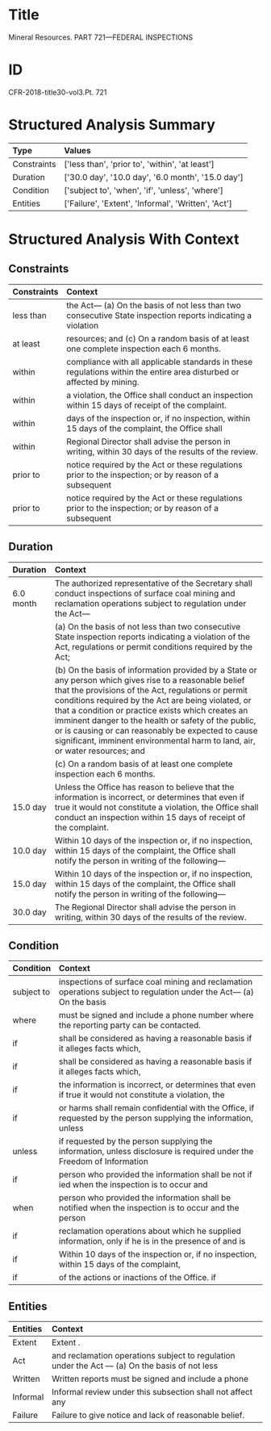 # Title

 Mineral Resources. PART 721—FEDERAL INSPECTIONS


# ID

 CFR-2018-title30-vol3.Pt. 721


# Structured Analysis Summary

| Type        | Values                                              |
|:------------|:----------------------------------------------------|
| Constraints | ['less than', 'prior to', 'within', 'at least']     |
| Duration    | ['30.0 day', '10.0 day', '6.0 month', '15.0 day']   |
| Condition   | ['subject to', 'when', 'if', 'unless', 'where']     |
| Entities    | ['Failure', 'Extent', 'Informal', 'Written', 'Act'] |


# Structured Analysis With Context

 


## Constraints

| Constraints   | Context                                                                                                                |
|:--------------|:-----------------------------------------------------------------------------------------------------------------------|
| less than     | the Act&#8212; (a) On the basis of not less than two consecutive State inspection reports indicating a violation       |
| at least      | resources; and (c) On a random basis of at least  one complete inspection each 6 months.                               |
| within        | compliance with all applicable standards in these regulations within  the entire area disturbed or affected by mining. |
| within        | a violation, the Office shall conduct an inspection within  15 days of receipt of the complaint.                       |
| within        | days of the inspection or, if no inspection, within 15 days of the complaint, the Office shall                         |
| within        | Regional Director shall advise the person in writing, within  30 days of the results of the review.                    |
| prior to      | notice required by the Act or these regulations prior to the inspection; or by reason of a subsequent                  |
| prior to      | notice required by the Act or these regulations prior to the inspection; or by reason of a subsequent                  |


## Duration

| Duration   | Context                                                                                                                                                                                                                                                                                                                                                                                                                                                                           |
|:-----------|:----------------------------------------------------------------------------------------------------------------------------------------------------------------------------------------------------------------------------------------------------------------------------------------------------------------------------------------------------------------------------------------------------------------------------------------------------------------------------------|
| 6.0 month  | The authorized representative of the Secretary shall conduct inspections of surface coal mining and reclamation operations subject to regulation under the Act&#8212;                                                                                                                                                                                                                                                                                                             |
|            |             (a) On the basis of not less than two consecutive State inspection reports indicating a violation of the Act, regulations or permit conditions required by the Act;                                                                                                                                                                                                                                                                                                   |
|            |             (b) On the basis of information provided by a State or any person which gives rise to a reasonable belief that the provisions of the Act, regulations or permit conditions required by the Act are being violated, or that a condition or practice exists which creates an imminent danger to the health or safety of the public, or is causing or can reasonably be expected to cause significant, imminent environmental harm to land, air, or water resources; and |
|            |             (c) On a random basis of at least one complete inspection each 6 months.                                                                                                                                                                                                                                                                                                                                                                                              |
| 15.0 day   | Unless the Office has reason to believe that the information is incorrect, or determines that even if true it would not constitute a violation, the Office shall conduct an inspection within 15 days of receipt of the complaint.                                                                                                                                                                                                                                                |
| 10.0 day   | Within 10 days of the inspection or, if no inspection, within 15 days of the complaint, the Office shall notify the person in writing of the following&#8212;                                                                                                                                                                                                                                                                                                                     |
| 15.0 day   | Within 10 days of the inspection or, if no inspection, within 15 days of the complaint, the Office shall notify the person in writing of the following&#8212;                                                                                                                                                                                                                                                                                                                     |
| 30.0 day   | The Regional Director shall advise the person in writing, within 30 days of the results of the review.                                                                                                                                                                                                                                                                                                                                                                            |


## Condition

| Condition   | Context                                                                                                                   |
|:------------|:--------------------------------------------------------------------------------------------------------------------------|
| subject to  | inspections of surface coal mining and reclamation operations subject to regulation under the Act&#8212; (a) On the basis |
| where       | must be signed and include a phone number where  the reporting party can be contacted.                                    |
| if          | shall be considered as having a reasonable basis if  it alleges facts which,                                              |
| if          | shall be considered as having a reasonable basis if  it alleges facts which,                                              |
| if          | the information is incorrect, or determines that even if true it would not constitute a violation, the                    |
| if          | or harms shall remain confidential with the Office, if requested by the person supplying the information, unless          |
| unless      | if requested by the person supplying the information, unless disclosure is required under the Freedom of Information      |
| if          | person who provided the information shall be not if ied when the inspection is to occur and                               |
| when        | person who provided the information shall be notified when the inspection is to occur and the person                      |
| if          | reclamation operations about which he supplied information, only if he is in the presence of and is                       |
| if          | Within 10 days of the inspection or,  if no inspection, within 15 days of the complaint,                                  |
| if          | of the actions or inactions of the Office. if                                                                             |


## Entities

| Entities   | Context                                                                                             |
|:-----------|:----------------------------------------------------------------------------------------------------|
| Extent     | Extent .                                                                                            |
| Act        | and reclamation operations subject to regulation under the Act &#8212; (a) On the basis of not less |
| Written    | Written reports must be signed and include a phone                                                  |
| Informal   | Informal review under this subsection shall not affect any                                          |
| Failure    | Failure  to give notice and lack of reasonable belief.                                              |


